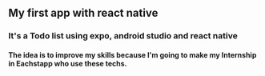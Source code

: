 ## My first app with react native

### It's a Todo list using expo, android studio and react native

#### The idea is to improve my skills because I'm going to make my Internship in Eachstapp who use these techs.
